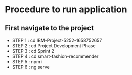# Procedure to run application

## First navigate to the project

- STEP 1 : cd IBM-Project-5252-1658752657
- STEP 2 : cd Project Development Phase
- STEP 3 : cd Sprint 2
- STEP 4 : cd smart-fashion-recommender
- STEP 5 : npm i
- STEP 6 : ng serve
